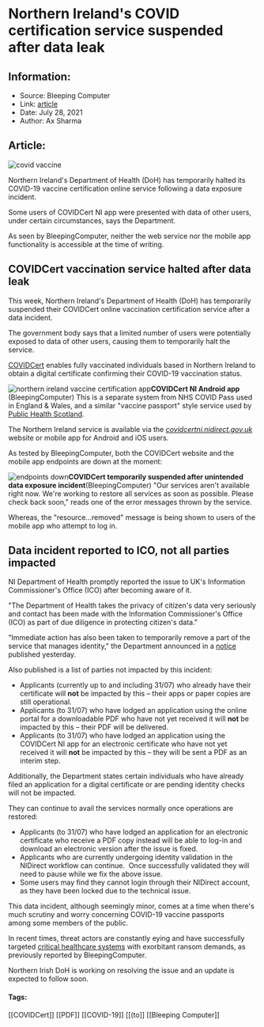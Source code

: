 # Northern Ireland's COVID certification service suspended after data leak
### 

## Information:
+ Source: Bleeping Computer
+ Link: [article](https://www.bleepingcomputer.com/news/security/northern-irelands-covid-certification-service-suspended-after-data-leak/)
+ Date: July 28, 2021
+ Author: Ax Sharma


## Article:
![covid vaccine](https://www.bleepstatic.com/content/hl-images/2021/01/25/covid-19-vaccine-header.jpg)


Northern Ireland's Department of Health (DoH) has temporarily halted its COVID-19 vaccine certification online service following a data exposure incident.


Some users of COVIDCert NI app were presented with data of other users, under certain circumstances, says the Department.


As seen by BleepingComputer, neither the web service nor the mobile app functionality is accessible at the time of writing.


COVIDCert vaccination service halted after data leak
----------------------------------------------------


This week, Northern Ireland's Department of Health (DoH) has temporarily suspended their COVIDCert online vaccination certification service after a data incident.


The government body says that a limited number of users were potentially exposed to data of other users, causing them to temporarily halt the service.


[COVIDCert](https://covid-19.hscni.net/covidcert-ni-faqs/) enables fully vaccinated individuals based in Northern Ireland to obtain a digital certificate confirming their COVID-19 vaccination status.



![northern ireland vaccine certification app](https://www.bleepstatic.com/images/news/u/1164866/2021/Jul-2021/northern-ireland-covid-breach/android-app-ireland-min.jpeg)**COVIDCert NI Android app** (BleepingComputer)
This is a separate system from NHS COVID Pass used in England & Wales, and a similar "vaccine passport" style service used by [Public Health Scotland](https://www.nhsinform.scot/covid-19-vaccine/after-your-vaccine/get-a-record-of-your-coronavirus-covid-19-vaccination-status). 


The Northern Ireland service is available via the [*covidcertni.nidirect.gov.uk*](https://covidcertni.nidirect.gov.uk/) website or mobile app for Android and iOS users.


As tested by BleepingComputer, both the COVIDCert website and the mobile app endpoints are down at the moment:



![endpoints down](https://www.bleepstatic.com/images/news/u/1164866/2021/Jul-2021/northern-ireland-covid-breach/endpoint-down.jpg)**COVIDCert temporarily suspended after unintended data exposure incident**(BleepingComputer)
"Our services aren't available right now. We're working to restore all services as soon as possible. Please check back soon," reads one of the error messages thrown by the service.


Whereas, the "resource...removed" message is being shown to users of the mobile app who attempt to log in.


Data incident reported to ICO, not all parties impacted
-------------------------------------------------------


NI Department of Health promptly reported the issue to UK's Information Commissioner's Office (ICO) after becoming aware of it.


"The Department of Health takes the privacy of citizen's data very seriously and contact has been made with the Information Commissioner's Office (ICO) as part of due diligence in protecting citizen's data."


"Immediate action has also been taken to temporarily remove a part of the service that manages identity," the Department announced in a [notice](https://www.health-ni.gov.uk/news/covid-certification-service-temporarily-interrupted) published yesterday.


Also published is a list of parties not impacted by this incident:



* Applicants (currently up to and including 31/07) who already have their certificate will **not** be impacted by this – their apps or paper copies are still operational.
* Applicants (to 31/07) who have lodged an application using the online portal for a downloadable PDF who have not yet received it will **not** be impacted by this – their PDF will be delivered.
* Applicants (to 31/07) who have lodged an application using the COVIDCert NI app for an electronic certificate who have not yet received it will **not** be impacted by this – they will be sent a PDF as an interim step.

Additionally, the Department states certain individuals who have already filed an application for a digital certificate or are pending identity checks will not be impacted.


They can continue to avail the services normally once operations are restored:


* Applicants (to 31/07) who have lodged an application for an electronic certificate who receive a PDF copy instead will be able to log-in and download an electronic version after the issue is fixed.
* Applicants who are currently undergoing identity validation in the NIDirect workflow can continue.  Once successfully validated they will need to pause while we fix the above issue.
* Some users may find they cannot login through their NIDirect account, as they have been locked due to the technical issue.


This data incident, although seemingly minor, comes at a time when there's much scrutiny and worry concerning COVID-19 vaccine passports among some members of the public.


In recent times, threat actors are constantly eying and have successfully targeted [critical healthcare systems](https://www.bleepingcomputer.com/news/security/irelands-health-services-hit-with-20-million-ransomware-demand/) with exorbitant ransom demands, as previously reported by BleepingComputer.


Northern Irish DoH is working on resolving the issue and an update is expected to follow soon.




#### Tags:
[[COVIDCert]] [[PDF]] [[COVID-19]] [[(to]] [[Bleeping Computer]]
